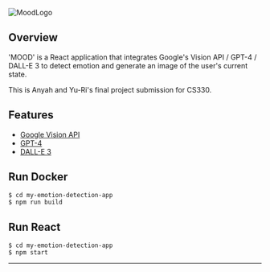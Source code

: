 ![MoodLogo](https://github.com/orangepulpsucks/AI_Expression_Detector/assets/42681894/4969656b-469f-4d9f-9f94-e76e6e21c6b9)

## Overview

'MOOD' is a React application that integrates Google's Vision API / GPT-4 / DALL-E 3 to detect emotion and generate an image of the user's current state.  

This is Anyah and Yu-Ri's final project submission for CS330.
## Features
- [Google Vision API](https://cloud.google.com/vision?hl=en)
- [GPT-4](https://openai.com/gpt-4)
- [DALL-E 3](https://openai.com/dall-e-3)

## Run Docker
```
$ cd my-emotion-detection-app
$ npm run build
```


## Run React
```
$ cd my-emotion-detection-app
$ npm start
```


---

